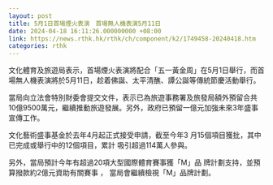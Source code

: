 ```yaml
---
layout: post
title: 5月1日首場煙火表演　首場無人機表演5月11日
date: 2024-04-18 16:11:26.000000000 +08:00
link: https://news.rthk.hk/rthk/ch/component/k2/1749458-20240418.htm
categories: rthk
---
```


文化體育及旅遊局表示，首場煙火表演將配合「五一黃金周」在5月1日舉行，而首場無人機表演將於5月11日，趁着佛誕、太平清醮、譚公誕等傳統節慶活動舉行。

當局向立法會特別財委會提交文件，表示已為旅遊事務署及旅發局額外預留合共10億9500萬元，繼續推動旅遊發展。另外，政府已預留一億元加強未來3年盛事宣傳工作。

文化藝術盛事基金於去年4月起正式接受申請，截至今年3 月15個項目獲批，其中已完成或舉行中的12個項目，累計 吸引超過114萬人參與。

另外，當局預計今年有超過20項大型國際體育賽事獲「M」品 牌計劃支持，並預算撥款約2億元資助有關賽事 ， 當局會繼續檢視「M」品牌計劃。
